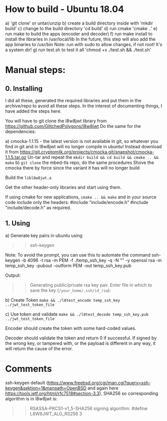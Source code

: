 # How to build - Ubuntu 18.04


a) 'git clone' or untar/unzip
b) create a build directory inside with 'mkdir build'
c) change to the build directory 'cd build'
d) run cmake 'cmake ..'
e) run make to build the apps (encoder and decoder)
f) run make install to install the libraries in /usr/local/lib
  In the future, this step will also add the app binaries to /usr/bin
  Note: run with sudo to allow changes, if not root! It's a system dir!
g) run test.sh to test it all 'chmod +x ./test.sh && ./test.sh'


# Manual steps:


## 0. Installing


I did all these, generated the required libraries and put them in the archive/repo to avoid all these steps. 
In the interest of documenting things, I have added the steps here.

You will have to git clone the l8w8jwt library from https://github.com/GlitchedPolygons/l8w8jwt
Do the same for the dependencies:

a) cmocka-1.1.15 - the latest version is not available in git, so whatever you find in git and in l8w8jwt will no longer compile in ubuntu!
Instead download it from https://git.cryptomilk.org/projects/cmocka.git/snapshot/cmocka-1.1.5.tar.gz
Un-tar and repeat the `mkdir build && cd build && cmake .. && make`
b) `git clone` the mbed-tls repo, do the same procedures
Shove the cmocka there by force since the variant it has will no longer build

Build the `libl8w8jwt.a`

Get the other header-only libraries and start using them.

If using cmake for new applications, `cmake .. && make` and in your source code include only the headers:
    #include "include/encode.h"
    #include "include/decode.h"
as required.


## 1. Using



a) Generate key pairs in ubuntu using
>> ssh-keygen

Note: To avoid the prompt, you can use this to automate the command
    ssh-keygen -b 4096 -t rsa -m PEM -f ./temp_ssh_key -q -N "" -y
    openssl rsa -in temp_ssh_key -pubout -outform PEM -out temp_ssh_key.pub

Output:
>> Generating public/private rsa key pair.
>> Enter file in which to save the key (`/your_home/.ssh/id_rsa`):

b) Create Token
`make && ./l8test_encode temp_ssh_key ../jwt_test_token_file`

c) Use token and validate
`make && ./l8test_decode temp_ssh_key.pub ../jwt_test_token_file`

Encoder should create the token with some hard-coded values.

Decoder should validate the token and return 0 if successful. If signed by the wrong key, or tampered with, or the payload is different in any way, it will return the cause of the error.


# Comments


ssh-keygen default (https://www.freebsd.org/cgi/man.cgi?query=ssh-keygen&sektion=1&manpath=OpenBSD and again here https://tools.ietf.org/html/rfc7518#section-3.3), SHA256 so corresponding algorithm is in l8w8jwt is:
>> RSASSA-PKCS1-v1_5-SHA256 signing algorithm.
>> #define L8W8JWT_ALG_RS256 3
